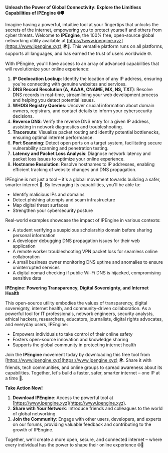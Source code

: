 **Unleash the Power of Global Connectivity: Explore the Limitless Capabilities of IPEngine 🌐🛡️**

Imagine having a powerful, intuitive tool at your fingertips that unlocks the secrets of the internet, empowering you to protect yourself and others from cyber threats. Welcome to **IPEngine**, the 100% free, open-source global networking utility available at [https://www.ipengine.xyz](https://www.ipengine.xyz) 🌍📡. This versatile platform runs on all platforms, supports all languages, and has earned the trust of users worldwide 🌐.

With IPEngine, you'll have access to an array of advanced capabilities that will revolutionize your online experience:

1.  **IP Geolocation Lookup**: Identify the location of any IP address, ensuring you're connecting with genuine websites and services.
2.  **DNS Record Resolution (A, AAAA, CNAME, MX, NS, TXT)**: Resolve DNS records in real-time, streamlining your web development process and helping you detect potential issues.
3.  **WHOIS Registry Queries**: Uncover crucial information about domain owners, registrars, and contact details to inform your cybersecurity decisions.
4.  **Reverse DNS**: Verify the reverse DNS entry for a given IP address, assisting in network diagnostics and troubleshooting.
5.  **Traceroute**: Visualize packet routing and identify potential bottlenecks, ensuring optimal internet performance.
6.  **Port Scanning**: Detect open ports on a target system, facilitating secure vulnerability scanning and penetration testing.
7.  **Latency and Packet Loss Analysis**: Diagnose network latency and packet loss issues to optimize your online experience.
8.  **Hostname Resolution**: Resolve hostnames to IP addresses, enabling efficient tracking of website changes and DNS propagation.

IPEngine is not just a tool – it's a global movement towards building a safer, smarter internet 🚀. By leveraging its capabilities, you'll be able to:

*   Identify malicious IPs and domains
*   Detect phishing attempts and scam infrastructure
*   Map digital threat surfaces
*   Strengthen your cybersecurity posture

Real-world examples showcase the impact of IPEngine in various contexts:

*   A student verifying a suspicious scholarship domain before sharing personal information
*   A developer debugging DNS propagation issues for their web application
*   A remote worker troubleshooting VPN packet loss for seamless online collaboration
*   A small business owner monitoring DNS uptime and anomalies to ensure uninterrupted services
*   A digital nomad checking if public Wi-Fi DNS is hijacked, compromising sensitive data

**IPEngine: Powering Transparency, Digital Sovereignty, and Internet Health**

This open-source utility embodies the values of transparency, digital sovereignty, internet health, and community-driven collaboration. As a powerful tool for IT professionals, network engineers, security analysts, ethical hackers, researchers, educators, journalists, digital rights advocates, and everyday users, IPEngine:

*   Empowers individuals to take control of their online safety
*   Fosters open-source innovation and knowledge sharing
*   Supports the global community in protecting internet health

Join the **IPEngine** movement today by downloading this free tool from [https://www.ipengine.xyz](https://www.ipengine.xyz) 🌍. Share it with friends, tech communities, and online groups to spread awareness about its capabilities. Together, let's build a faster, safer, smarter internet – one IP at a time 🔑.

**Take Action Now!**

1.  **Download IPEngine**: Access the powerful tool at [https://www.ipengine.xyz](https://www.ipengine.xyz).
2.  **Share with Your Network**: Introduce friends and colleagues to the world of global networking.
3.  **Join the Community**: Engage with other users, developers, and experts on our forums, providing valuable feedback and contributing to the growth of IPEngine.

Together, we'll create a more open, secure, and connected internet – where every individual has the power to shape their online experience 🌐👏